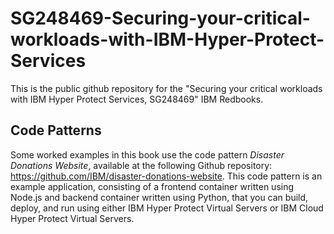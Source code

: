 # SG248469-Securing-your-critical-workloads-with-IBM-Hyper-Protect-Services
This is the public github repository for the "Securing your critical workloads with IBM Hyper Protect Services, SG248469" IBM Redbooks.

## Code Patterns

Some worked examples in this book use the code pattern *Disaster Donations Website*, available at the following Github repository: https://github.com/IBM/disaster-donations-website. This code pattern is an example application, consisting of a frontend container written using Node.js and backend container written using Python, that you can build, deploy, and run using either IBM Hyper Protect Virtual Servers or IBM Cloud Hyper Protect Virtual Servers.
